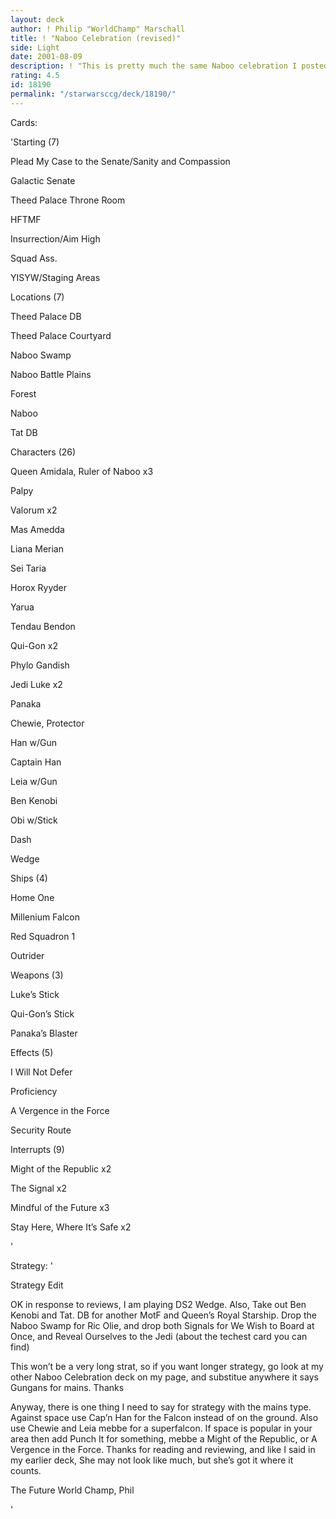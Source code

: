 ```yaml
---
layout: deck
author: ! Philip "WorldChamp" Marschall
title: ! "Naboo Celebration (revised)"
side: Light
date: 2001-08-09
description: ! "This is pretty much the same Naboo celebration I posted yesterday, except with mains on Naboo."
rating: 4.5
id: 18190
permalink: "/starwarsccg/deck/18190/"
---
```

Cards: 

'Starting (7)

Plead My Case to the Senate/Sanity and Compassion

Galactic Senate

Theed Palace Throne Room

HFTMF

Insurrection/Aim High

Squad Ass.

YISYW/Staging Areas


Locations (7)

Theed Palace DB

Theed Palace Courtyard

Naboo Swamp

Naboo Battle Plains

Forest

Naboo

Tat DB


Characters (26)

Queen Amidala, Ruler of Naboo x3

Palpy 

Valorum x2

Mas Amedda

Liana Merian

Sei Taria

Horox Ryyder

Yarua

Tendau Bendon

Qui-Gon x2

Phylo Gandish

Jedi Luke x2

Panaka

Chewie, Protector

Han w/Gun

Captain Han

Leia w/Gun

Ben Kenobi 

Obi w/Stick

Dash

Wedge


Ships (4)

Home One

Millenium Falcon

Red Squadron 1

Outrider 


Weapons (3)

Luke&#8217;s Stick

Qui-Gon&#8217;s Stick

Panaka&#8217;s Blaster


Effects (5)

I Will Not Defer 

Proficiency

A Vergence in the Force 

Security Route


Interrupts (9)

Might of the Republic x2

The Signal x2

Mindful of the Future x3

Stay Here, Where It&#8217;s Safe x2

'

Strategy: '

Strategy Edit

OK in response to reviews, I am playing DS2 Wedge. Also, Take out Ben Kenobi and Tat. DB for another MotF and Queen’s Royal Starship. Drop the Naboo Swamp for Ric Olie, and drop both Signals for We Wish to Board at Once, and Reveal Ourselves to the Jedi (about the techest card you can find)


This won’t be a very long strat, so if you want longer strategy, go look at my other Naboo Celebration deck on my page, and substitue anywhere it says Gungans for mains. Thanks

Anyway, there is one thing I need to say for strategy with the mains type. Against space use Cap’n Han for the Falcon instead of on the ground. Also use Chewie and Leia mebbe for a superfalcon. If space is popular in your area then add Punch It for something, mebbe a Might of the Republic, or A Vergence in the Force. Thanks for reading and reviewing, and like I said in my earlier deck, She may not look like much, but she’s got it where it counts.

The Future World Champ, Phil

'
